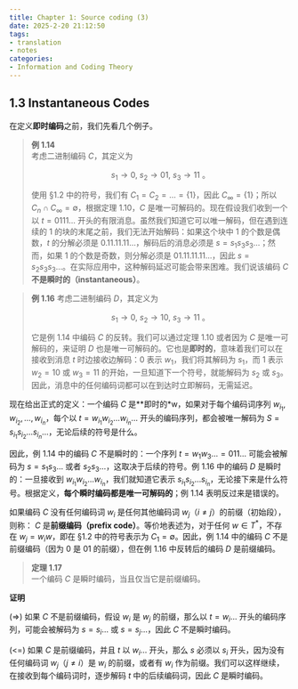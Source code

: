 ```yaml
---
title: Chapter 1: Source coding (3)
date: 2025-2-20 21:12:50
tags:
- translation
- notes
categories:
- Information and Coding Theory
---
```


## 1.3 Instantaneous Codes

在定义**即时编码**之前，我们先看几个例子。

> **例 1.14**  
> 考虑二进制编码 $C$，其定义为
> 
> $$
> s_1 \rightarrow 0, \ s_2 \rightarrow 01, \ s_3 \rightarrow 11 \ \text{。}
> $$  
> 
> 使用 §1.2 中的符号，我们有 $C_1 = C_2 = \dots = \{1\}$，因此 $C_\infty = \{1\}$；所以 $C_n \cap C_\infty = \emptyset$，根据定理 1.10，$C$ 是唯一可解码的。现在假设我们收到一个以 $t = 0111 \dots$ 开头的有限消息。虽然我们知道它可以唯一解码，但在遇到连续的 1 的块的末尾之前，我们无法开始解码：如果这个块中 1 的个数是偶数，$t$ 的分解必须是 $0.11.11.11 \dots$，解码后的消息必须是 $s = s_1 s_3 s_3 \dots$；然而，如果 1 的个数是奇数，则分解必须是 $01.11.11.11 \dots$，因此 $s = s_2 s_3 s_3 \dots$。在实际应用中，这种解码延迟可能会带来困难。我们说该编码 $C$ **不是瞬时的（instantaneous）**。

> **例 1.16**
> 考虑二进制编码 $D$，其定义为
>
> $$
> s_1 \rightarrow 0, \ s_2 \rightarrow 10, \ s_3 \rightarrow 11 \ \text{。}
> $$  
>
> 它是例 1.14 中编码 $C$ 的反转。我们可以通过定理 1.10 或者因为 $C$ 是唯一可解码的，来证明 $D$ 也是唯一可解码的。它也是**即时的**，意味着我们可以在接收到消息 $t$ 时边接收边解码：0 表示 $w_1$，我们将其解码为 $s_1$，而 1 表示 $w_2 = 10$ 或 $w_3 = 11$ 的开始，一旦知道下一个符号，就能解码为 $s_2$ 或 $s_3$。因此，消息中的任何编码词都可以在到达时立即解码，无需延迟。

现在给出正式的定义：一个编码 $C$ 是**即时的*w，如果对于每个编码词序列 $w_{i_1}, w_{i_2}, \dots, w_{i_n}$，每个以 $t = w_{i_1} w_{i_2} \dots w_{i_n} \dots$ 开头的编码序列，都会被唯一解码为 $S = s_{i_1} s_{i_2} \dots s_{i_n} \dots$，无论后续的符号是什么。

因此，例 1.14 中的编码 $C$ 不是瞬时的：一个序列 $t = w_1 w_3 \dots = 011 \dots$ 可能会被解码为 $s = s_1 s_3 \dots$ 或者 $s_2 s_3 \dots$，这取决于后续的符号。例 1.16 中的编码 $D$ 是瞬时的：一旦接收到 $w_{i_1} w_{i_2} \dots w_{i_n}$，我们就知道它表示 $s_{i_1} s_{i_2} \dots s_{i_n}$，无论接下来是什么符号。根据定义，**每个瞬时编码都是唯一可解码的**；例 1.14 表明反过来是错误的。

如果编码 $C$ 没有任何编码词 $w_i$ 是任何其他编码词 $w_j$（$i \neq j$）的前缀（初始段），则称： $C$ 是**前缀编码（prefix code）**。等价地表述为，对于任何 $w \in T^*$，不存在 $w_j = w_i w$，即在 §1.2 中的符号表示为 $C_1 = \emptyset$。因此，例 1.14 中的编码 $C$ 不是前缀编码（因为 0 是 01 的前缀），但在例 1.16 中反转后的编码 $D$ 是前缀编码。

> **定理 1.17**  
> 一个编码 $C$ 是瞬时编码，当且仅当它是前缀编码。

**证明**

(=>) 如果 $C$ 不是前缀编码，假设 $w_i$ 是 $w_j$ 的前缀，那么以 $t = w_i \dots$ 开头的编码序列，可能会被解码为 $s = s_i \dots$ 或 $s = s_j \dots$，因此 $C$ 不是瞬时编码。

(<=) 如果 $C$ 是前缀编码，并且 $t$ 以 $w_i \dots$ 开头，那么 $s$ 必须以 $s_i$ 开头，因为没有任何编码词 $w_j$（$j \neq i$）是 $w_i$ 的前缀，或者有 $w_i$ 作为前缀。我们可以这样继续，在接收到每个编码词时，逐步解码 $t$ 中的后续编码词，因此 $C$ 是瞬时编码。
